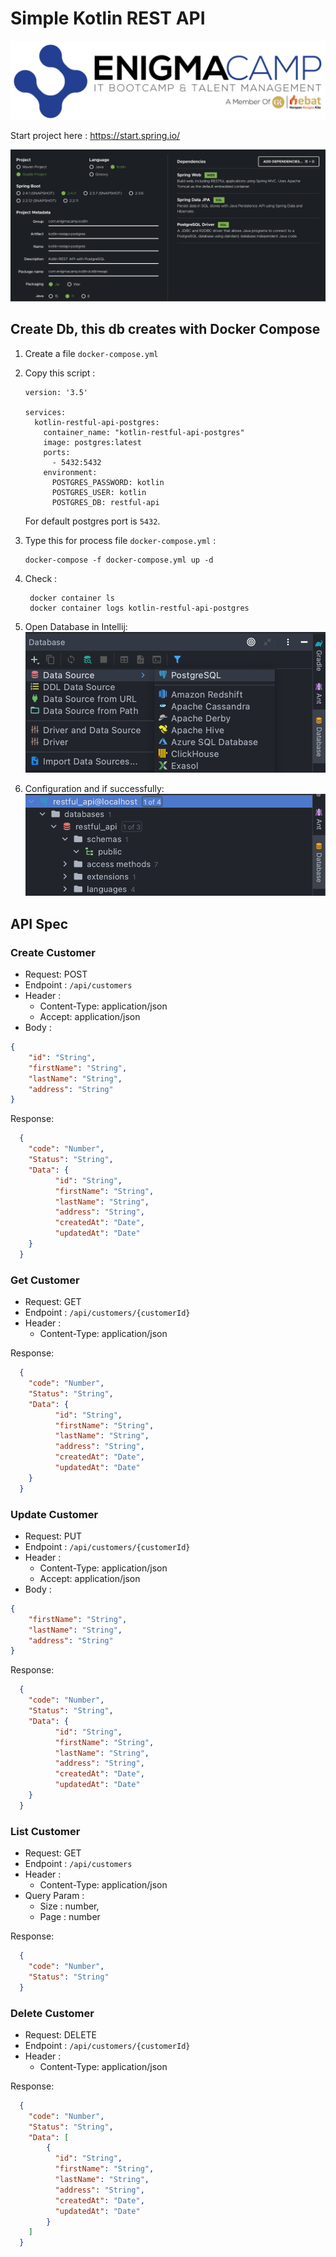 # Simple Kotlin REST API

![Screenshot](enigma-logo.jpeg)

Start project here : https://start.spring.io/

![Screenshot](create-project.png)

## Create Db, this db creates with Docker Compose
1. Create a file `docker-compose.yml`
2. Copy this script :
   ```
   version: '3.5'
   
   services:
     kotlin-restful-api-postgres:
       container_name: "kotlin-restful-api-postgres"
       image: postgres:latest
       ports:
         - 5432:5432
       environment:
         POSTGRES_PASSWORD: kotlin
         POSTGRES_USER: kotlin
         POSTGRES_DB: restful-api

   ```
   For default postgres port is `5432`.
3. Type this for process file `docker-compose.yml` :
   ```
   docker-compose -f docker-compose.yml up -d   
    ```
4. Check :
   ```
    docker container ls
    docker container logs kotlin-restful-api-postgres
    ```
5. Open Database in Intellij:
![Screenshot](open-db-intellij.png)

6. Configuration and if successfully:
![Screenshot](restful_api.png)

## API Spec

### Create Customer
- Request: POST
- Endpoint : `/api/customers`
- Header :
    - Content-Type: application/json
    - Accept: application/json
- Body : 
```json
{
    "id": "String",
    "firstName": "String",
    "lastName": "String",
    "address": "String"
}
```

Response:
```json
  {
    "code": "Number",
    "Status": "String",
    "Data": {
          "id": "String",
          "firstName": "String",
          "lastName": "String",
          "address": "String",
          "createdAt": "Date",
          "updatedAt": "Date"
    }     
  }
  ```

### Get Customer
- Request: GET
- Endpoint : `/api/customers/{customerId}`
- Header :
    - Content-Type: application/json

Response:
```json
  {
    "code": "Number",
    "Status": "String",
    "Data": {
          "id": "String",
          "firstName": "String",
          "lastName": "String",
          "address": "String",
          "createdAt": "Date",
          "updatedAt": "Date"
    }     
  }
  ```

### Update Customer
- Request: PUT
- Endpoint : `/api/customers/{customerId}`
- Header :
    - Content-Type: application/json
    - Accept: application/json
- Body :
```json
{
    "firstName": "String",
    "lastName": "String",
    "address": "String"
}
```

Response:
```json
  {
    "code": "Number",
    "Status": "String",
    "Data": {
          "id": "String",
          "firstName": "String",
          "lastName": "String",
          "address": "String",
          "createdAt": "Date",
          "updatedAt": "Date"
    }     
  }
  ```

### List Customer
- Request: GET
- Endpoint : `/api/customers`
- Header :
    - Content-Type: application/json
- Query Param :
    - Size : number,
    - Page : number
    
Response:
```json
  {
    "code": "Number",
    "Status": "String"   
  }
  ```


### Delete Customer
- Request: DELETE
- Endpoint : `/api/customers/{customerId}`
- Header :
    - Content-Type: application/json

Response:
```json
  {
    "code": "Number",
    "Status": "String",
    "Data": [
        {
          "id": "String",
          "firstName": "String",
          "lastName": "String",
          "address": "String",
          "createdAt": "Date",
          "updatedAt": "Date"
        } 
    ]    
  }
  ```
